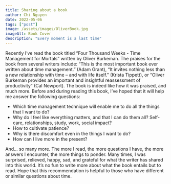 ```yaml
---
title: Sharing about a book
author: Chi Nguyen
date: 2022-05-06
tags: ["post"]
image: /assets/images/OliverBook.jpg
imageAlt: Book Cover
description: "Every moment is a last time" 
---
```

Recently I’ve read the book titled “Four Thousand Weeks - Time Management for Mortals” written by Oliver Burkeman. The praises for the book from several writers include: “This is the most important book ever written about time management.” (Adam Grant), “It invites nothing less than a new relationship with time – and with life itself.” (Krista Tippett), or “Oliver Burkeman provides an important and insightful reassessment of productivity” (Cal Newport). The book is indeed like how it was praised, and much more.
Before and during reading this book, I’ve hoped that it will help me answer the following questions:
- Which time management technique will enable me to do all the things that I want to do?
- Why do I feel like everything matters, and that I can do them all? Self-care, relationships, study, work, social impact?
- How to cultivate patience?
- Why is there discomfort even in the things I want to do?
- How can I live more in the present?

And… so many more. The more I read, the more questions I have, the more answers I encounter, the more things to ponder. Many times, I was surprised, relieved, happy, sad, and grateful for what the writer has shared into this world. 
It’s no fun to write more about what the book entails but to read. Hope that this recommendation is helpful to those who have different or similar questions about time.